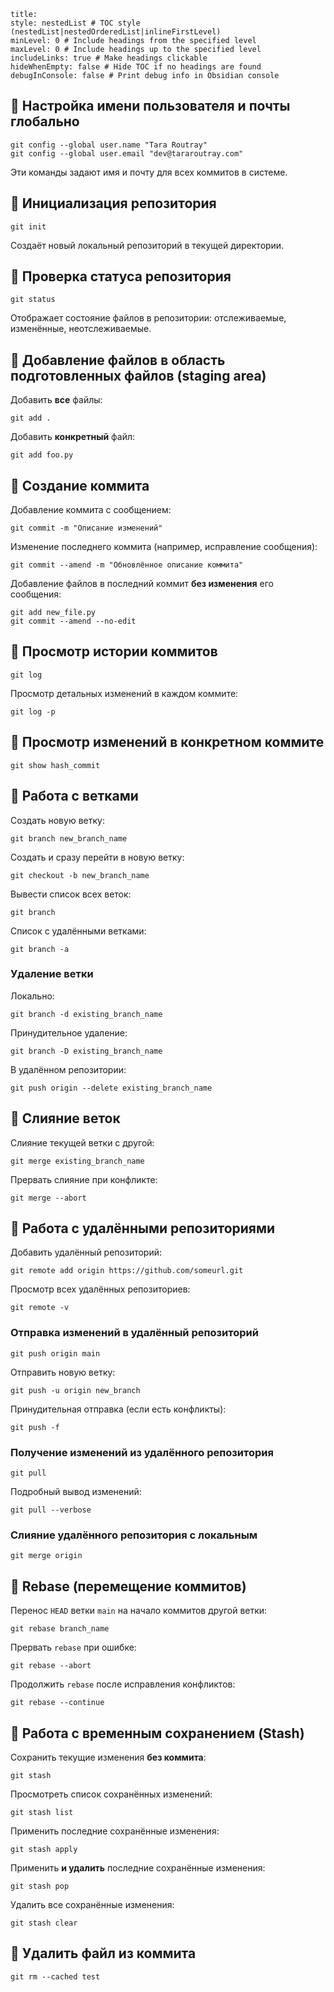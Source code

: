 ```table-of-contents
title: 
style: nestedList # TOC style (nestedList|nestedOrderedList|inlineFirstLevel)
minLevel: 0 # Include headings from the specified level
maxLevel: 0 # Include headings up to the specified level
includeLinks: true # Make headings clickable
hideWhenEmpty: false # Hide TOC if no headings are found
debugInConsole: false # Print debug info in Obsidian console
```
## 🔹 Настройка имени пользователя и почты глобально

```
git config --global user.name "Tara Routray"
git config --global user.email "dev@tararoutray.com"
```

Эти команды задают имя и почту для всех коммитов в системе.

## 🔹 Инициализация репозитория

```
git init
```

Создаёт новый локальный репозиторий в текущей директории.

## 🔹 Проверка статуса репозитория

```
git status
```

Отображает состояние файлов в репозитории: отслеживаемые, изменённые, неотслеживаемые.

## 🔹 Добавление файлов в область подготовленных файлов (staging area)

Добавить **все** файлы:

```
git add .
```

Добавить **конкретный** файл:

```
git add foo.py
```

## 🔹 Создание коммита

Добавление коммита с сообщением:

```
git commit -m "Описание изменений"
```

Изменение последнего коммита (например, исправление сообщения):

```
git commit --amend -m "Обновлённое описание коммита"
```

Добавление файлов в последний коммит **без изменения** его сообщения:

```
git add new_file.py
git commit --amend --no-edit
```

## 🔹 Просмотр истории коммитов

```
git log
```

Просмотр детальных изменений в каждом коммите:

```
git log -p
```

## 🔹 Просмотр изменений в конкретном коммите

```
git show hash_commit
```

## 🔹 Работа с ветками

Создать новую ветку:

```
git branch new_branch_name
```

Создать и сразу перейти в новую ветку:

```
git checkout -b new_branch_name
```

Вывести список всех веток:

```
git branch
```

Список с удалёнными ветками:

```
git branch -a
```

### Удаление ветки

Локально:

```
git branch -d existing_branch_name
```

Принудительное удаление:

```
git branch -D existing_branch_name
```

В удалённом репозитории:

```
git push origin --delete existing_branch_name
```

## 🔹 Слияние веток

Слияние текущей ветки с другой:

```
git merge existing_branch_name
```

Прервать слияние при конфликте:

```
git merge --abort
```

## 🔹 Работа с удалёнными репозиториями

Добавить удалённый репозиторий:

```
git remote add origin https://github.com/someurl.git
```

Просмотр всех удалённых репозиториев:

```
git remote -v
```

### Отправка изменений в удалённый репозиторий

```
git push origin main
```

Отправить новую ветку:

```
git push -u origin new_branch
```

Принудительная отправка (если есть конфликты):

```
git push -f
```

### Получение изменений из удалённого репозитория

```
git pull
```

Подробный вывод изменений:

```
git pull --verbose
```

### Слияние удалённого репозитория с локальным

```
git merge origin
```

## 🔹 Rebase (перемещение коммитов)

Перенос `HEAD` ветки `main` на начало коммитов другой ветки:

```
git rebase branch_name
```

Прервать `rebase` при ошибке:

```
git rebase --abort
```

Продолжить `rebase` после исправления конфликтов:

```
git rebase --continue
```

## 🔹 Работа с временным сохранением (Stash)

Сохранить текущие изменения **без коммита**:

```
git stash
```

Просмотреть список сохранённых изменений:

```
git stash list
```

Применить последние сохранённые изменения:

```
git stash apply
```

Применить **и удалить** последние сохранённые изменения:

```
git stash pop
```

Удалить все сохранённые изменения:
```
git stash clear
```

## 🔹 Удалить файл из коммита
```
git rm --cached test
```